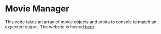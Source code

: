 # Movie Manager
This code takes an array of movie objects and prints to console to match an expected output. 
The website is hosted [here](https://18leij2.github.io/movie-manager/).
